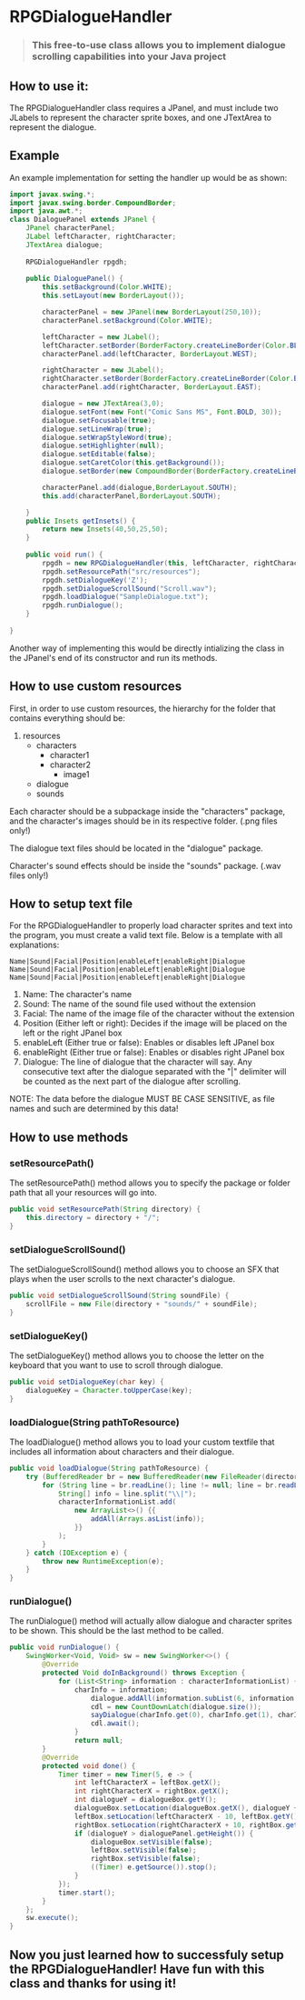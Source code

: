 # RPGDialogueHandler
> ### This free-to-use class allows you to implement dialogue scrolling capabilities into your Java project
## How to use it:
The RPGDialogueHandler class requires a JPanel, and must include two JLabels to represent the character sprite boxes, and one JTextArea to represent the dialogue.
## Example
An example implementation for setting the handler up would be as shown:
```java
import javax.swing.*;
import javax.swing.border.CompoundBorder;
import java.awt.*;
class DialoguePanel extends JPanel {
    JPanel characterPanel;
    JLabel leftCharacter, rightCharacter;
    JTextArea dialogue;
    
    RPGDialogueHandler rpgdh;
    
    public DialoguePanel() {
        this.setBackground(Color.WHITE);
        this.setLayout(new BorderLayout());

        characterPanel = new JPanel(new BorderLayout(250,10));
        characterPanel.setBackground(Color.WHITE);

        leftCharacter = new JLabel();
        leftCharacter.setBorder(BorderFactory.createLineBorder(Color.BLACK,5,true));
        characterPanel.add(leftCharacter, BorderLayout.WEST);

        rightCharacter = new JLabel();
        rightCharacter.setBorder(BorderFactory.createLineBorder(Color.BLACK,5,true));
        characterPanel.add(rightCharacter, BorderLayout.EAST);

        dialogue = new JTextArea(3,0);
        dialogue.setFont(new Font("Comic Sans MS", Font.BOLD, 30));
        dialogue.setFocusable(true);
        dialogue.setLineWrap(true);
        dialogue.setWrapStyleWord(true);
        dialogue.setHighlighter(null);
        dialogue.setEditable(false);
        dialogue.setCaretColor(this.getBackground());
        dialogue.setBorder(new CompoundBorder(BorderFactory.createLineBorder(Color.BLACK, 5), BorderFactory.createEmptyBorder(10, 10, 10, 10)));

        characterPanel.add(dialogue,BorderLayout.SOUTH);
        this.add(characterPanel,BorderLayout.SOUTH);

    }
    public Insets getInsets() {
        return new Insets(40,50,25,50);
    }
    
    public void run() {
        rpgdh = new RPGDialogueHandler(this, leftCharacter, rightCharacter, dialogue);
        rpgdh.setResourcePath("src/resources");
        rpgdh.setDialogueKey('Z');
        rpgdh.setDialogueScrollSound("Scroll.wav");
        rpgdh.loadDialogue("SampleDialogue.txt");
        rpgdh.runDialogue();
    }
    
}
```
Another way of implementing this would be directly intializing the class in the JPanel's end of its constructor and run its methods.
## How to use custom resources
First, in order to use custom resources, the hierarchy for the folder that contains everything should be:
1. resources
   - characters
     - character1
     - character2
       - image1
   - dialogue
   - sounds

Each character should be a subpackage inside the "characters" package, and the character's images should be in its respective folder. (.png files only!)

The dialogue text files should be located in the "dialogue" package.

Character's sound effects should be inside the "sounds" package. (.wav files only!)
## How to setup text file
For the RPGDialogueHandler to properly load character sprites and text into the program, you must create a valid text file. Below is a template with all explanations:
```
Name|Sound|Facial|Position|enableLeft|enableRight|Dialogue
Name|Sound|Facial|Position|enableLeft|enableRight|Dialogue
Name|Sound|Facial|Position|enableLeft|enableRight|Dialogue
```
1. Name: The character's name
2. Sound: The name of the sound file used without the extension
3. Facial: The name of the image file of the character without the extension
4. Position (Either left or right): Decides if the image will be placed on the left or the right JPanel box
5. enableLeft (Either true or false): Enables or disables left JPanel box
6. enableRight (Either true or false): Enables or disables right JPanel box
7. Dialogue: The line of dialogue that the character will say. Any consecutive text after the dialogue separated with the "|" delimiter will be counted as the next part of the dialogue after scrolling.

NOTE: The data before the dialogue MUST BE CASE SENSITIVE, as file names and such are determined by this data!
## How to use methods
###  setResourcePath()
The setResourcePath() method allows you to specify the package or folder path that all your resources will go into.
```java
public void setResourcePath(String directory) {
    this.directory = directory + "/";
}
```
### setDialogueScrollSound()
The setDialogueScrollSound() method allows you to choose an SFX that plays when the user scrolls to the next character's dialogue.
```java
public void setDialogueScrollSound(String soundFile) {
    scrollFile = new File(directory + "sounds/" + soundFile);
}
```
###  setDialogueKey()
The setDialogueKey() method allows you to choose the letter on the keyboard that you want to use to scroll through dialogue.
```java
public void setDialogueKey(char key) {
    dialogueKey = Character.toUpperCase(key);
}
```
###  loadDialogue(String pathToResource)
The loadDialogue() method allows you to load your custom textfile that includes all information about characters and their dialogue.
```java
public void loadDialogue(String pathToResource) {
    try (BufferedReader br = new BufferedReader(new FileReader(directory + "dialogue/" + pathToResource))) {
        for (String line = br.readLine(); line != null; line = br.readLine()) {
            String[] info = line.split("\\|");
            characterInformationList.add(
                new ArrayList<>() {{
                    addAll(Arrays.asList(info));
                }}
            );
        }
    } catch (IOException e) {
        throw new RuntimeException(e);
    }
}
```
### runDialogue() 
The runDialogue() method will actually allow dialogue and character sprites to be shown. This should be the last method to be called.
```java
public void runDialogue() {
    SwingWorker<Void, Void> sw = new SwingWorker<>() {
        @Override
        protected Void doInBackground() throws Exception {
            for (List<String> information : characterInformationList) {
                charInfo = information;
                    dialogue.addAll(information.subList(6, information.size()));
                    cdl = new CountDownLatch(dialogue.size());
                    sayDialogue(charInfo.get(0), charInfo.get(1), charInfo.get(2), charInfo.get(3), charInfo.get(4), charInfo.get(5), dialogue.poll());
                    cdl.await();
                }
                return null;
        }
        @Override
        protected void done() {
            Timer timer = new Timer(5, e -> {
                int leftCharacterX = leftBox.getX();
                int rightCharacterX = rightBox.getX();
                int dialogueY = dialogueBox.getY();
                dialogueBox.setLocation(dialogueBox.getX(), dialogueY + 10);
                leftBox.setLocation(leftCharacterX - 10, leftBox.getY());
                rightBox.setLocation(rightCharacterX + 10, rightBox.getY());
                if (dialogueY > dialoguePanel.getHeight()) {
                    dialogueBox.setVisible(false);
                    leftBox.setVisible(false);
                    rightBox.setVisible(false);
                    ((Timer) e.getSource()).stop();
                }
            });
            timer.start();
        }
    };
    sw.execute();
}
```
## Now you just learned how to successfuly setup the RPGDialogueHandler! Have fun with this class and thanks for using it!
